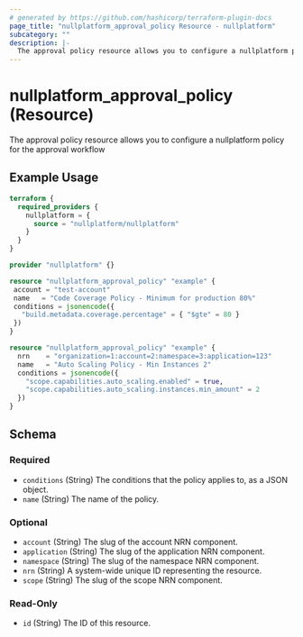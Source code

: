 ```yaml
---
# generated by https://github.com/hashicorp/terraform-plugin-docs
page_title: "nullplatform_approval_policy Resource - nullplatform"
subcategory: ""
description: |-
  The approval policy resource allows you to configure a nullplatform policy for the approval workflow
---
```


# nullplatform_approval_policy (Resource)

The approval policy resource allows you to configure a nullplatform policy for the approval workflow

## Example Usage

```terraform
terraform {
  required_providers {
    nullplatform = {
      source = "nullplatform/nullplatform"
    }
  }
}

provider "nullplatform" {}

resource "nullplatform_approval_policy" "example" {
 account = "test-account"
 name   = "Code Coverage Policy - Minimum for production 80%"
 conditions = jsonencode({
   "build.metadata.coverage.percentage" = { "$gte" = 80 }
 })
}

resource "nullplatform_approval_policy" "example" {
  nrn    = "organization=1:account=2:namespace=3:application=123"
  name   = "Auto Scaling Policy - Min Instances 2"
  conditions = jsonencode({
    "scope.capabilities.auto_scaling.enabled" = true,
    "scope.capabilities.auto_scaling.instances.min_amount" = 2
  })
}
```

<!-- schema generated by tfplugindocs -->
## Schema

### Required

- `conditions` (String) The conditions that the policy applies to, as a JSON object.
- `name` (String) The name of the policy.

### Optional

- `account` (String) The slug of the account NRN component.
- `application` (String) The slug of the application NRN component.
- `namespace` (String) The slug of the namespace NRN component.
- `nrn` (String) A system-wide unique ID representing the resource.
- `scope` (String) The slug of the scope NRN component.

### Read-Only

- `id` (String) The ID of this resource.
